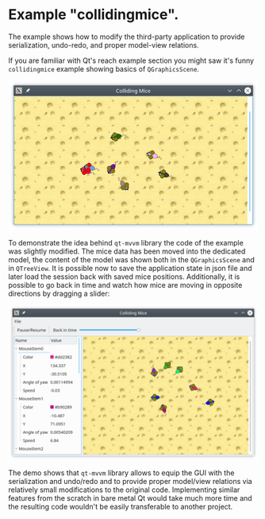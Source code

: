 # Example "collidingmice".

The example shows how to modify the third-party application to provide serialization, undo-redo, and proper model-view relations.

If you are familiar with Qt's reach example section you might
saw it's funny `collidingmice` example showing basics of
`QGraphicsScene`.

![colliding-mice-before](../../doc/assets/colliding-mice-before.png)

To demonstrate the idea behind `qt-mvvm` library the code of the example was 
slightly modified. The mice data has been moved into the dedicated model, 
the content of the model was shown both in the `QGraphicsScene` and in `QTreeView`. 
It is possible now to save the application state in json file and later load 
the session back with saved mice positions. Additionally, it is possible to go 
back in time and watch how mice are moving in opposite directions by dragging a 
slider:

![colliding-mice-before](../../doc/assets/colliding-mice-after.png)

The demo shows that `qt-mvvm` library allows 
to equip the GUI with the serialization and undo/redo and to provide proper 
model/view relations via relatively small modifications to the original code.
Implementing similar features from the scratch in bare metal Qt would take
much more time and the resulting code wouldn't be easily transferable to another project.

